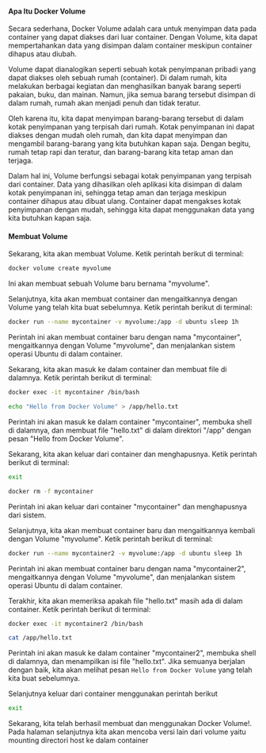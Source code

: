 #### Apa Itu Docker Volume

Secara sederhana, Docker Volume adalah cara untuk menyimpan data pada container yang dapat diakses dari luar container. Dengan Volume, kita dapat mempertahankan data yang disimpan dalam container meskipun container dihapus atau diubah.

Volume dapat dianalogikan seperti sebuah kotak penyimpanan pribadi yang dapat diakses oleh sebuah rumah (container). Di dalam rumah, kita melakukan berbagai kegiatan dan menghasilkan banyak barang seperti pakaian, buku, dan mainan. Namun, jika semua barang tersebut disimpan di dalam rumah, rumah akan menjadi penuh dan tidak teratur.

Oleh karena itu, kita dapat menyimpan barang-barang tersebut di dalam kotak penyimpanan yang terpisah dari rumah. Kotak penyimpanan ini dapat diakses dengan mudah oleh rumah, dan kita dapat menyimpan dan mengambil barang-barang yang kita butuhkan kapan saja. Dengan begitu, rumah tetap rapi dan teratur, dan barang-barang kita tetap aman dan terjaga.

Dalam hal ini, Volume berfungsi sebagai kotak penyimpanan yang terpisah dari container. Data yang dihasilkan oleh aplikasi kita disimpan di dalam kotak penyimpanan ini, sehingga tetap aman dan terjaga meskipun container dihapus atau dibuat ulang. Container dapat mengakses kotak penyimpanan dengan mudah, sehingga kita dapat menggunakan data yang kita butuhkan kapan saja.

#### Membuat Volume

Sekarang, kita akan membuat Volume. Ketik perintah berikut di terminal:

```{.bash .copy}
docker volume create myvolume
```

Ini akan membuat sebuah Volume baru bernama "myvolume".

Selanjutnya, kita akan membuat container dan mengaitkannya dengan Volume yang telah kita buat sebelumnya. Ketik perintah berikut di terminal:

```{.bash .copy}
docker run --name mycontainer -v myvolume:/app -d ubuntu sleep 1h
```

Perintah ini akan membuat container baru dengan nama "mycontainer", mengaitkannya dengan Volume "myvolume", dan menjalankan sistem operasi Ubuntu di dalam container.

Sekarang, kita akan masuk ke dalam container dan membuat file di dalamnya. Ketik perintah berikut di terminal:

```{.bash .copy}
docker exec -it mycontainer /bin/bash
```

```{.bash .copy}
echo "Hello from Docker Volume" > /app/hello.txt
```

Perintah ini akan masuk ke dalam container "mycontainer", membuka shell di dalamnya, dan membuat file "hello.txt" di dalam direktori "/app" dengan pesan "Hello from Docker Volume".

Sekarang, kita akan keluar dari container dan menghapusnya. Ketik perintah berikut di terminal:

```{.bash .copy}
exit
```

```{.bash .copy}
docker rm -f mycontainer
```

Perintah ini akan keluar dari container "mycontainer" dan menghapusnya dari sistem.

Selanjutnya, kita akan membuat container baru dan mengaitkannya kembali dengan Volume "myvolume". Ketik perintah berikut di terminal:

```{.bash .copy}
docker run --name mycontainer2 -v myvolume:/app -d ubuntu sleep 1h
```

Perintah ini akan membuat container baru dengan nama "mycontainer2", mengaitkannya dengan Volume "myvolume", dan menjalankan sistem operasi Ubuntu di dalam container.

Terakhir, kita akan memeriksa apakah file "hello.txt" masih ada di dalam container. Ketik perintah berikut di terminal:

```{.bash .copy}
docker exec -it mycontainer2 /bin/bash
```

```{.bash .copy}
cat /app/hello.txt
```

Perintah ini akan masuk ke dalam container "mycontainer2", membuka shell di dalamnya, dan menampilkan isi file "hello.txt". Jika semuanya berjalan dengan baik, kita akan melihat pesan `Hello from Docker Volume` yang telah kita buat sebelumnya.

Selanjutnya keluar dari container menggunakan perintah berikut

```{.bash .copy}
exit
```

Sekarang, kita telah berhasil membuat dan menggunakan Docker Volume!. Pada halaman selanjutnya kita akan mencoba versi lain dari volume yaitu mounting directori host ke dalam container
